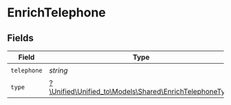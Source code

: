 # EnrichTelephone


## Fields

| Field                                                                                                | Type                                                                                                 | Required                                                                                             | Description                                                                                          |
| ---------------------------------------------------------------------------------------------------- | ---------------------------------------------------------------------------------------------------- | ---------------------------------------------------------------------------------------------------- | ---------------------------------------------------------------------------------------------------- |
| `telephone`                                                                                          | *string*                                                                                             | :heavy_check_mark:                                                                                   | N/A                                                                                                  |
| `type`                                                                                               | [?\Unified\Unified_to\Models\Shared\EnrichTelephoneType](../../Models/Shared/EnrichTelephoneType.md) | :heavy_minus_sign:                                                                                   | N/A                                                                                                  |